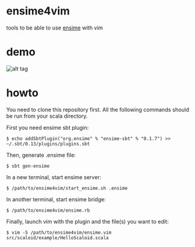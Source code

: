 # ensime4vim

tools to be able to use [ensime](https://github.com/ensime/ensime-server) with vim

# demo

![alt tag](https://raw.github.com/yazgoo/ensime4vim/master/demo.gif)

# howto

You need to clone this repository first.
All the following commands should be run from your scala directory.

First you need ensime sbt plugin:    
    
    $ echo addSbtPlugin("org.ensime" % "ensime-sbt" % "0.1.7") >> ~/.sbt/0.13/plugins/plugins.sbt

Then, generate .ensime file:

    $ sbt gen-ensime

In a new terminal, start ensime server:

    $ /path/to/ensime4vim/start_ensime.sh .ensime

In another terminal, start ensime bridge:

    $ /path/to/ensime4vim/ensime.rb

Finally, launch vim with the plugin and the file(s) you want to edit:

    $ vim -S /path/to/ensime4vim/ensime.vim src/scaloid/example/HelloScaloid.scala
